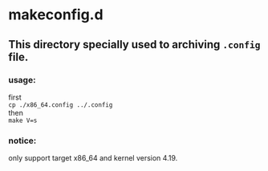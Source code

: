 # makeconfig.d

## This directory specially used to archiving `.config` file.

### usage:

first\
`cp ./x86_64.config ../.config`\
then\
`make V=s`

### notice:

only support target x86_64 and kernel version 4.19.
